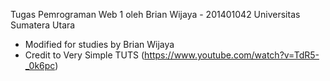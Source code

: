 Tugas Pemrograman Web 1
oleh Brian Wijaya - 201401042
Universitas Sumatera Utara
* Modified for studies by Brian Wijaya
* Credit to Very Simple TUTS (https://www.youtube.com/watch?v=TdR5-_0k6pc)
